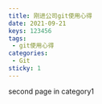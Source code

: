 ```yaml
---
title: 刚进公司git使用心得
date: 2021-09-21
keys: 123456
tags:
 - git使用心得
categories:
 - Git
sticky: 1
---
```


second page in category1

